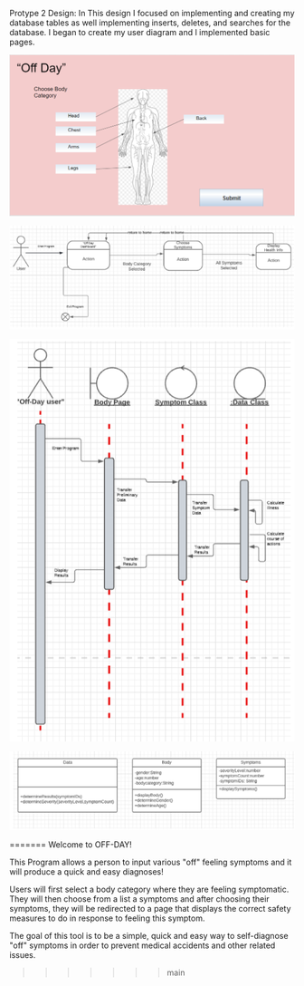 Protype 2 Design: In This design I focused on implementing and creating my database tables as well implementing inserts, deletes, and searches for the database.
I began to create my user diagram and I implemented basic pages.


[![This is an image](https://github.com/nedkia/Off-Day/blob/prototype2/docs/UImockup.PNG)](https://github.com/nedkia/Off-Day/blob/prototype2/docs/UImockup.PNG)

[![This is an image](https://github.com/nedkia/Off-Day/blob/prototype2/docs/statechart.PNG)](https://github.com/nedkia/Off-Day/blob/prototype2/docs/statechart.PNG)

[![This is an image](https://github.com/nedkia/Off-Day/blob/prototype2/docs/sequencedia.PNG)](https://github.com/nedkia/Off-Day/blob/prototype2/docs/sequencedia.PNG)

[![This is an image](https://github.com/nedkia/Off-Day/blob/prototype2/docs/designclass.PNG)](https://github.com/nedkia/Off-Day/blob/prototype2/docs/designclass.PNG)


=======
Welcome to OFF-DAY!


This Program allows a person to input various "off" feeling symptoms and it will produce a quick and easy diagnoses!

Users will first select a body category where they are feeling symptomatic. They will then choose from a list a symptoms and after choosing their symptoms, they will be redirected to a page that displays the correct safety measures to do in response to feeling this symptom.

The goal of this tool is to be a simple, quick and easy way to self-diagnose "off" symptoms in order to prevent medical accidents and other related issues. 
>>>>>>> main
